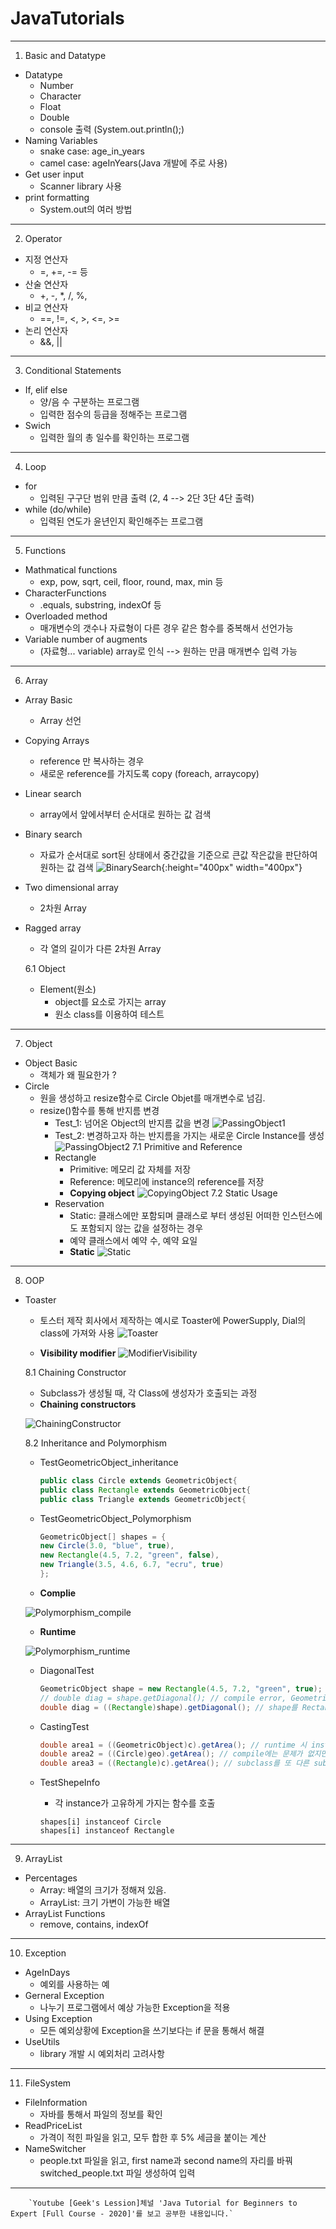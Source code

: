 # JavaTutorials
---

1. Basic and Datatype
- Datatype
  - Number
  - Character
  - Float
  - Double
  - console 출력 (System.out.println();)
- Naming Variables
  - snake case: age_in_years
  - camel case: ageInYears(Java 개발에 주로 사용)
- Get user input 
  - Scanner library 사용
- print formatting
  - System.out의 여러 방법
  
---

2. Operator

- 지정 연산자
  - =, +=, -= 등
- 산술 연산자
  - +, -, *, /, %,
- 비교 연산자
  - ==, !=, <, >, <=, >=
- 논리 연산자 
  - &&, ||

---

3. Conditional Statements
  
- If, elif else
  - 양/음 수 구분하는 프로그램
  - 입력한 점수의 등급을 정해주는 프로그램
- Swich
  - 입력한 월의 총 일수를 확인하는 프로그램

---

4. Loop

- for
  - 입력된 구구단 범위 만큼 출력 (2, 4 --> 2단 3단 4단 출력) 
- while (do/while)
  - 입력된 연도가 윤년인지 확인해주는 프로그램

---

5. Functions

- Mathmatical functions
  - exp, pow, sqrt, ceil, floor, round, max, min 등
- CharacterFunctions
  - .equals, substring, indexOf 등
- Overloaded method
  - 매개변수의 갯수나 자료형이 다른 경우 같은 함수를 중복해서 선언가능
- Variable number of augments
  - (자료형... variable) array로 인식 --> 원하는 만큼 매개변수 입력 가능
  
---

6. Array

- Array Basic
  - Array 선언
- Copying Arrays
  - reference 만 복사하는 경우
  - 새로운 reference를 가지도록 copy (foreach, arraycopy)
- Linear search
  - array에서 앞에서부터 순서대로 원하는 값 검색
- Binary search
  - 자료가 순서대로 sort된 상태에서 중간값을 기준으로 큰값 작은값을 판단하여 원하는 값 검색
  ![BinarySearch](https://github.com/dmlee89/JavaTutorials/blob/master/image/Binary%20search.png){:height="400px" width="400px"}
- Two dimensional array 
  - 2차원 Array
- Ragged array
  - 각 열의 길이가 다른 2차원 Array

  6.1 Object  

  - Element(원소)
    - object를 요소로 가지는 array
    - 원소 class를 이용하여 테스트
  
---

7. Object

- Object Basic
  - 객체가 왜 필요한가 ?
- Circle
  - 원을 생성하고 resize함수로 Circle Objet를 매개변수로 넘김.
  - resize()함수를 통해 반지름 변경
    - Test_1: 넘어온 Object의 반지름 값을 변경
    ![PassingObject1](https://github.com/dmlee89/JavaTutorials/blob/master/image/PassingObject1.png)
    - Test_2: 변경하고자 하는 반지름을 가지는 새로운 Circle Instance를 생성
    ![PassingObject2](https://github.com/dmlee89/JavaTutorials/blob/master/image/PassingObject2.png)
  7.1 Primitive and Reference
    - Rectangle
      - Primitive: 메모리 값 자체를 저장
      - Reference: 메모리에 instance의 reference를 저장
      - **Copying object**
      ![CopyingObject](https://github.com/dmlee89/JavaTutorials/blob/master/image/CopyingObject.png)
  7.2 Static Usage
    - Reservation
      - Static: 클래스에만 포함되며 클래스로 부터 생성된 어떠한 인스턴스에도 포함되지 않는 값을 설정하는 경우
      - 예약 클래스에서 예약 수, 예약 요일
      - **Static**
      ![Static](https://github.com/dmlee89/JavaTutorials/blob/master/image/Static.png)  
---

8. OOP

- Toaster
  - 토스터 제작 회사에서 제작하는 예시로 Toaster에 PowerSupply, Dial의 class에 가져와 사용
  ![Toaster](https://github.com/dmlee89/JavaTutorials/blob/master/image/Oop_Toaster.png)
  
  - **Visibility modifier**
  ![ModifierVisibility](https://github.com/dmlee89/JavaTutorials/blob/master/image/ModifierVisibility.png)
  
  8.1 Chaining Constructor
    - Subclass가 생성될 때, 각 Class에 생성자가 호출되는 과정
    - **Chaining constructors**
    
    ![ChainingConstructor](https://github.com/dmlee89/JavaTutorials/blob/master/image/chaining%20constructor.jpg)
  
  8.2 Inheritance and Polymorphism
    - TestGeometricObject_inheritance
      ```java
      public class Circle extends GeometricObject{
      public class Rectangle extends GeometricObject{
      public class Triangle extends GeometricObject{
      
      ```
    
    - TestGeometricObject_Polymorphism
      ```java
      GeometricObject[] shapes = {
      new Circle(3.0, "blue", true),
      new Rectangle(4.5, 7.2, "green", false),
      new Triangle(3.5, 4.6, 6.7, "ecru", true)
      };
      
      ```
     
     - **Complie**
      
     ![Polymorphism_compile](https://github.com/dmlee89/JavaTutorials/blob/master/image/Polymorphism_compile.png)
      
      
     - **Runtime**
      
     ![Polymorphism_runtime](https://github.com/dmlee89/JavaTutorials/blob/master/image/Polymorphism_runtime.png)
   
   - DiagonalTest
      ```java
      GeometricObject shape = new Rectangle(4.5, 7.2, "green", true);
      // double diag = shape.getDiagonal(); // compile error, GeometricObject에 정의되지 않은 메서드
      double diag = ((Rectangle)shape).getDiagonal(); // shape를 Rectangle Class로 캐스팅
      
      ```
	
    - CastingTest
      ```java
      double area1 = ((GeometricObject)c).getArea(); // runtime 시 instance인 Circle의 getArea method 호출
      double area2 = ((Circle)geo).getArea(); // compile에는 문제가 없지만 runtime에서 문제 발생
      double area3 = ((Rectangle)c).getArea(); // subclass를 또 다른 subclass로 casing ==> compile 오류
      
      ```
	
    - TestShepeInfo
      - 각 instance가 고유하게 가지는 함수를 호출
      ```
      shapes[i] instanceof Circle
      shapes[i] instanceof Rectangle
      
      ```
	 
---

9. ArrayList

- Percentages
  - Array: 배열의 크기가 정해져 있음.
  - ArrayList: 크기 가변이 가능한 배열
- ArrayList Functions
  - remove, contains, indexOf
  
---

10. Exception

- AgeInDays
  - 예외를 사용하는 예
- Gerneral Exception
  - 나누기 프로그램에서 예상 가능한 Exception을 적용
- Using Exception
  - 모든 예외상황에 Exception을 쓰기보다는 if 문을 통해서 해결
- UseUtils
  - library 개발 시 예외처리 고려사항
  
---
  
  11. FileSystem

- FileInformation
  - 자바를 통해서 파일의 정보를 확인 
- ReadPriceList
  - 가격이 적힌 파일을 읽고, 모두 합한 후 5% 세금을 붙이는 계산 
- NameSwitcher
  - people.txt 파일을 읽고, first name과 second name의 자리를 바꿔 switched_people.txt 파일 생성하여 입력
  
---
        `Youtube [Geek's Lession]체널 'Java Tutorial for Beginners to Expert [Full Course - 2020]'를 보고 공부한 내용입니다.`
  
